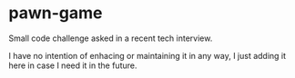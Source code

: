 # pawn-game
Small code challenge asked in a recent tech interview.

I have no intention of enhacing or maintaining it in any way, I just adding it here in case I need it in the future.
